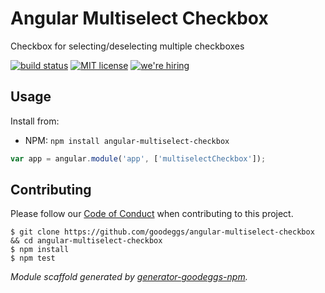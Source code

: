 # Angular Multiselect Checkbox

Checkbox for selecting/deselecting multiple checkboxes

[![build status][travis-badge]][travis-link]
[![MIT license][license-badge]][license-link]
[![we're hiring][hiring-badge]][hiring-link]


## Usage

Install from:

- NPM: `npm install angular-multiselect-checkbox`

```js
var app = angular.module('app', ['multiselectCheckbox']);
```


## Contributing

Please follow our [Code of Conduct](https://github.com/goodeggs/angular-multiselect-checkbox/blob/master/CODE_OF_CONDUCT.md)
when contributing to this project.

```
$ git clone https://github.com/goodeggs/angular-multiselect-checkbox && cd angular-multiselect-checkbox
$ npm install
$ npm test
```

_Module scaffold generated by [generator-goodeggs-npm](https://github.com/goodeggs/generator-goodeggs-npm)._


[travis-badge]: http://img.shields.io/travis/goodeggs/angular-multiselect-checkbox.svg?style=flat-square
[travis-link]: https://travis-ci.org/goodeggs/angular-multiselect-checkbox
[npm-badge]: http://img.shields.io/npm/v/angular-multiselect-checkbox.svg?style=flat-square
[npm-link]: https://www.npmjs.org/package/angular-multiselect-checkbox
[license-badge]: http://img.shields.io/badge/license-MIT-blue.svg?style=flat-square
[license-link]: LICENSE.md
[hiring-badge]: https://img.shields.io/badge/we're_hiring-yes-brightgreen.svg?ngyle=flat-square
[hiring-link]: http://goodeggs.jobscore.com/?detail=Open+Source&sid=161
